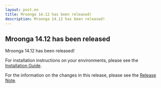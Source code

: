 ```yaml
---
layout: post.en
title: Mroonga 14.12 has been released!
description: Mroonga 14.12 has been released!
---
```


## Mroonga 14.12 has been released

Mroonga 14.12 has been released!

For installation instructions on your environments, please see the [Installation Guide](/docs/install.html).

For the information on the changes in this release, please see the [Release Note](/docs/news/14.html#release-14-12).
